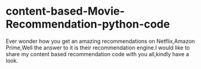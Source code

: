 # content-based-Movie-Recommendation-python-code
Ever wonder how you get an amazing recommendations on Netflix,Amazon Prime,Well the answer to it is their recommendation engine.I would like to share my content based recommendation code with you all,kindly have a look.
